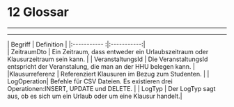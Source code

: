 # 12 Glossar

---
---

| Begriff | Definition |
|:----------- :|:-----------:|    
| ZeitraumDto | Ein Zeitraum, dass entweder ein Urlaubszeitraum oder Klausurzeitraum sein kann. |
| VeranstaltungsId | Die VeranstaltungsId entspricht der Veranstalung, die man an der HHU belegen kann. |
|Klausurreferenz | Referenziert Klausuren im Bezug zum Studenten. |
| LogOperation| Befehle für CSV Dateien. Es existieren drei Operationen:INSERT, UPDATE und DELETE. |
| LogTyp | Der LogTyp sagt aus, ob es sich um ein Urlaub oder um eine Klausur handelt.|
